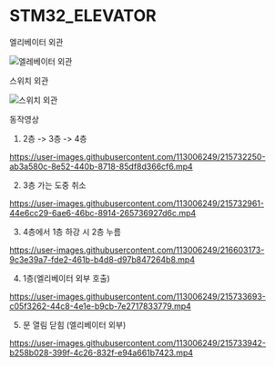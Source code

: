 # STM32_ELEVATOR

엘리베이터 외관

![엘레베이터 외관](https://user-images.githubusercontent.com/113006249/215734064-51d842f5-5ed6-40d5-93c1-70de94af4135.jpg)


스위치 외관


![스위치 외관](https://user-images.githubusercontent.com/113006249/215734093-e50dbcc7-241a-4857-8301-5ab6d9544ed7.jpg)








동작영상

1. 2층 -> 3층 -> 4층

https://user-images.githubusercontent.com/113006249/215732250-ab3a580c-8e52-440b-8718-85df8d366cf6.mp4

2. 3층 가는 도중 취소

https://user-images.githubusercontent.com/113006249/215732961-44e6cc29-6ae6-46bc-8914-265736927d6c.mp4

3. 4층에서 1층 하강 시 2층 누름

https://user-images.githubusercontent.com/113006249/216603173-9c3e39a7-fde2-461b-b4d8-d97b847264b8.mp4

4. 1층(엘리베이터 외부 호출)

https://user-images.githubusercontent.com/113006249/215733693-c05f3262-44c8-4e1e-b9cb-7e2717833779.mp4

5. 문 열림 닫힘 (엘리베이터 외부)

https://user-images.githubusercontent.com/113006249/215733942-b258b028-399f-4c26-832f-e94a661b7423.mp4
